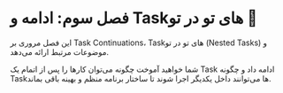 # فصل سوم: ادامه و Taskهای تو در تو 🧵

این فصل مروری بر Task Continuations، Taskهای تو در تو (Nested Tasks) و موضوعات مرتبط ارائه می‌دهد.

شما خواهید آموخت چگونه می‌توان کارها را پس از اتمام یک Task ادامه داد و چگونه Taskها می‌توانند داخل یکدیگر اجرا شوند تا ساختار برنامه منظم و بهینه باقی بماند.
